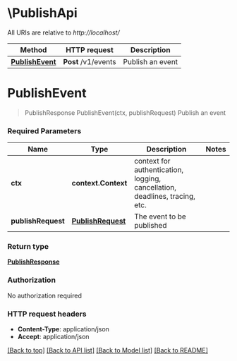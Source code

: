 # \PublishApi

All URIs are relative to *http://localhost/*

Method | HTTP request | Description
------------- | ------------- | -------------
[**PublishEvent**](PublishApi.md#PublishEvent) | **Post** /v1/events | Publish an event


# **PublishEvent**
> PublishResponse PublishEvent(ctx, publishRequest)
Publish an event

### Required Parameters

Name | Type | Description  | Notes
------------- | ------------- | ------------- | -------------
 **ctx** | **context.Context** | context for authentication, logging, cancellation, deadlines, tracing, etc.
  **publishRequest** | [**PublishRequest**](PublishRequest.md)| The event to be published | 

### Return type

[**PublishResponse**](PublishResponse.md)

### Authorization

No authorization required

### HTTP request headers

 - **Content-Type**: application/json
 - **Accept**: application/json

[[Back to top]](#) [[Back to API list]](../README.md#documentation-for-api-endpoints) [[Back to Model list]](../README.md#documentation-for-models) [[Back to README]](../README.md)

